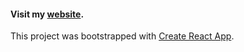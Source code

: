 #### Visit my [website](https://meetakshisetiya.vercel.app). 

This project was bootstrapped with [Create React App](https://github.com/facebook/create-react-app).
